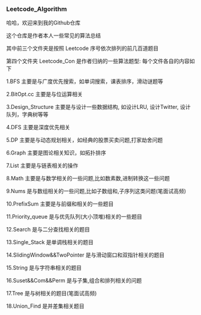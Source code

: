 ### Leetcode_Algorithm
哈哈，欢迎来到我的Github仓库

这个仓库是作者本人一些常见的算法总结

其中前三个文件夹是按照 Leetcode 序号依次排列的前几百道题目

第四个文件夹 Leetcode_Con 是作者归纳的一些算法题型: 每个文件各自的内容如下

1.BFS 主要是与广度优先搜索，如单词搜索，课表排序，滑动谜题等

2.BitOpt.cc 主要是与位运算相关

3.Design_Structure 主要是与设计一些数据结构, 如设计LRU, 设计Twitter, 设计队列，字典树等等

4.DFS 主要是深度优先相关

5.DP 主要是与动态规划相关，如经典的股票买卖问题,打家劫舍问题

6.Graph 主要是图论相关知识，如拓扑排序

7.List 主要是与链表相关的操作

8.Math 主要是与数学相关的一些问题,比如数素数,进制转换这一些问题

9.Nums 是与数组相关的一些问题,比如子数组和,子序列这类问题(笔面试高频)

10.PrefixSum 主要是与前缀和相关的一些题目

11.Priority_queue 是与优先队列(大小顶堆)相关的一些题目

12.Search 是与二分查找相关的题目

13.Single_Stack 是单调栈相关的题目

14.SlidingWindow&&TwoPointer 是与滑动窗口和双指针相关的题目

15.String 是与字符串相关的题目

16.Suset&&Com&&Perm 是与子集,组合和排列相关的问题

17.Tree 是与树相关的题目(笔面试高频)

18.Union_Find 是并差集相关题目